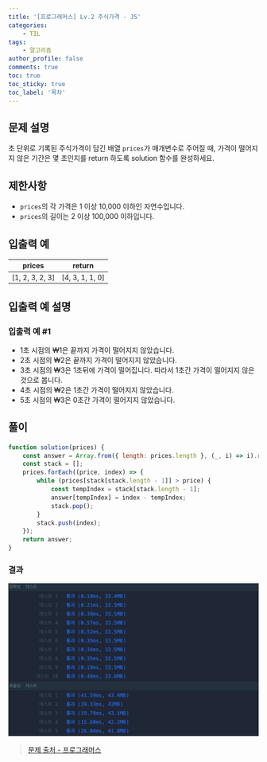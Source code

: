```yaml
---
title: '[프로그래머스] Lv.2 주식가격 - JS'
categories:
    - TIL
tags:
    - 알고리즘
author_profile: false
comments: true
toc: true
toc_sticky: true
toc_label: '목차'
---
```


## 문제 설명

초 단위로 기록된 주식가격이 담긴 배열 `prices`가 매개변수로 주어질 때, 가격이 떨어지지 않은 기간은 몇 초인지를 return 하도록 solution 함수를 완성하세요.

## 제한사항

-   `prices`의 각 가격은 1 이상 10,000 이하인 자연수입니다.
-   `prices`의 길이는 2 이상 100,000 이하입니다.

## 입출력 예

| prices          | return          |
| --------------- | --------------- |
| [1, 2, 3, 2, 3] | [4, 3, 1, 1, 0] |

## 입출력 예 설명

### 입출력 예 #1

-   1초 시점의 ₩1은 끝까지 가격이 떨어지지 않았습니다.
-   2초 시점의 ₩2은 끝까지 가격이 떨어지지 않았습니다.
-   3초 시점의 ₩3은 1초뒤에 가격이 떨어집니다. 따라서 1초간 가격이 떨어지지 않은 것으로 봅니다.
-   4초 시점의 ₩2은 1초간 가격이 떨어지지 않았습니다.
-   5초 시점의 ₩3은 0초간 가격이 떨어지지 않았습니다.

## 풀이

```javascript
function solution(prices) {
    const answer = Array.from({ length: prices.length }, (_, i) => i).reverse();
    const stack = [];
    prices.forEach((price, index) => {
        while (prices[stack[stack.length - 1]] > price) {
            const tempIndex = stack[stack.length - 1];
            answer[tempIndex] = index - tempIndex;
            stack.pop();
        }
        stack.push(index);
    });
    return answer;
}
```

### 결과

![result1](/assets/images/2024/01/05/algorithm-119-result1.png)

> [문제 출처 - 프로그래머스](https://school.programmers.co.kr/learn/courses/30/lessons/42584)

